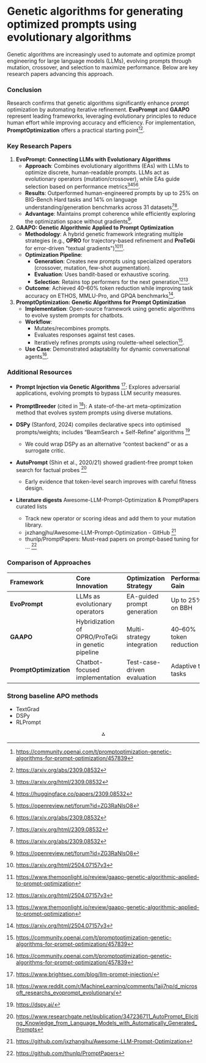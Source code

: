 # Genetic algorithms for generating optimized prompts using evolutionary algorithms

Genetic algorithms are increasingly used to automate and optimize prompt
engineering for large language models (LLMs), evolving prompts through mutation,
crossover, and selection to maximize performance. Below are key research papers
advancing this approach.

### Conclusion

Research confirms that genetic algorithms significantly enhance prompt
optimization by automating iterative refinement. **EvoPrompt** and **GAAPO**
represent leading frameworks, leveraging evolutionary principles to reduce human
effort while improving accuracy and efficiency. For implementation,
**PromptOptimization** offers a practical starting point[^7][^6].

### Key Research Papers

1. **EvoPrompt: Connecting LLMs with Evolutionary Algorithms**
    - **Approach**: Combines evolutionary algorithms (EAs) with LLMs to optimize
                    discrete, human-readable prompts. LLMs act as evolutionary operators
                    (mutation/crossover), while EAs guide selection based on performance
                    metrics[^3][^4][^5][^6].
    - **Results**: Outperformed human-engineered prompts by up to 25% on BIG-Bench Hard tasks and 14% on language understanding/generation benchmarks across 31 datasets[^3][^6].
    - **Advantage**: Maintains prompt coherence while efficiently exploring the optimization space without gradients[^5].
2. **GAAPO: Genetic Algorithmic Applied to Prompt Optimization**
    - **Methodology**: A hybrid genetic framework integrating multiple strategies (e.g., **OPRO** for trajectory-based refinement and **ProTeGi** for error-driven "textual gradients")[^1][^2].
    - **Optimization Pipeline**:
        - **Generation**: Creates new prompts using specialized operators (crossover, mutation, few-shot augmentation).
        - **Evaluation**: Uses bandit-based or exhaustive scoring.
        - **Selection**: Retains top performers for the next generation[^1][^2].
    - **Outcome**: Achieved 40–60% token reduction while improving task accuracy on ETHOS, MMLU-Pro, and GPQA benchmarks[^1].
3. **PromptOptimization: Genetic Algorithms for Prompt Optimization**
    - **Implementation**: Open-source framework using genetic algorithms to evolve system prompts for chatbots.
    - **Workflow**:
        - Mutates/recombines prompts.
        - Evaluates responses against test cases.
        - Iteratively refines prompts using roulette-wheel selection[^7].
    - **Use Case**: Demonstrated adaptability for dynamic conversational agents[^7].

### Additional Resources

- **Prompt Injection via Genetic Algorithms** [^8]: Explores adversarial applications, evolving prompts to bypass LLM security measures.
- **PromptBreeder** (cited in [^9]): A state-of-the-art meta-optimization method that evolves system prompts using diverse mutations.
- **DSPy** (Stanford, 2024) compiles declarative specs into optimised prompts/weights; includes “BeamSearch + Self-Refine” algorithms [^17]
    - We could wrap DSPy as an alternative “contest backend” or as a surrogate critic.

- **AutoPrompt** (Shin et al., 2020/21) showed gradient-free prompt token search for factual probes [^18]
    - Early evidence that token-level search improves with careful fitness design.
- **Literature digests** Awesome-LLM-Prompt-Optimization & PromptPapers curated lists
    - Track new operator or scoring ideas and add them to your mutation library.
    - jxzhangjhu/Awesome-LLM-Prompt-Optimization - GitHub  [^19]
    - thunlp/PromptPapers: Must-read papers on prompt-based tuning for ... [^20]

### Comparison of Approaches

| Framework | Core Innovation | Optimization Strategy | Performance Gain |
| :-- | :-- | :-- | :-- |
| **EvoPrompt** | LLMs as evolutionary operators | EA-guided prompt generation | Up to 25% on BBH |
| **GAAPO** | Hybridization of OPRO/ProTeGi in genetic pipeline | Multi-strategy integration | 40–60% token reduction |
| **PromptOptimization** | Chatbot-focused implementation | Test-case-driven evaluation | Adaptive to tasks |

### Strong baseline APO methods

- TextGrad
- DSPy
- RLPrompt

<div style="text-align: center">⁂</div>

[^1]: https://arxiv.org/html/2504.07157v3

[^2]: https://www.themoonlight.io/review/gaapo-genetic-algorithmic-applied-to-prompt-optimization

[^3]: https://arxiv.org/html/2309.08532

[^4]: https://huggingface.co/papers/2309.08532

[^5]: https://openreview.net/forum?id=ZG3RaNIsO8

[^6]: https://arxiv.org/abs/2309.08532

[^7]: https://community.openai.com/t/promptoptimization-genetic-algorithms-for-prompt-optimization/457839

[^8]: https://www.brightsec.com/blog/llm-prompt-injection/

[^9]: https://www.reddit.com/r/MachineLearning/comments/1aji7np/d_microsoft_researchs_evoprompt_evolutionary/

[^10]: https://www.reddit.com/r/MachineLearning/comments/1edgtft/d_i_created_promptimizer_a_genetic_algorithm/

[^11]: https://github.com/AmanPriyanshu/GeneticPromptLab

[^12]: https://www.datacamp.com/tutorial/genetic-algorithm-python

[^13]: https://ai.gopubby.com/evoprompt-evolutionary-algorithms-meets-prompt-engineering-a-powerful-duo-c30c427e88cc

[^14]: https://brightsec.com/blog/llm-prompt-injection/

[^15]: https://hub.athina.ai/research-papers/b783c9c35b334596a432c755829a3f42/

[^16]: https://www.themoonlight.io/de/review/gaapo-genetic-algorithmic-applied-to-prompt-optimization

[^17]: https://dspy.ai/

[^18]: https://www.researchgate.net/publication/347236711_AutoPrompt_Eliciting_Knowledge_from_Language_Models_with_Automatically_Generated_Prompts

[^19]: https://github.com/jxzhangjhu/Awesome-LLM-Prompt-Optimization

[^20]: https://github.com/thunlp/PromptPapers
